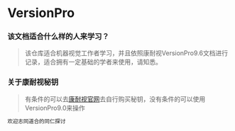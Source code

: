# VersionPro

### 该文档适合什么样的人来学习？

> 该仓库适合机器视觉工作者学习，并且依照康耐视VersionPro9.6文档进行记录，适合拥有一定基础的学者来使用，请知悉。

### 关于康耐视秘钥

> 有条件的可以去[康耐视官网](https://www.cognex.cn)去自行购买秘钥，没有条件的可以使用VersionPro9.0来操作

```js
欢迎志同道合的同仁探讨
```
